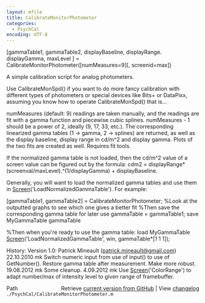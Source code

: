 ```yaml
---
layout: mfile
title: CalibrateMonitorPhotometer
categories:
  - PsychCal
encoding: UTF-8
---
```


[gammaTable1, gammaTable2, displayBaseline, displayRange. displayGamma, maxLevel ] = CalibrateMonitorPhotometer([numMeasures=9][, screenid=max])

A simple calibration script for analog photometers.

Use CalibrateMonSpd() if you want to do more fancy calibration with
different types of photometers or special devices like Bits+ or DataPixx,
assuming you know how to operate CalibrateMonSpd() that is...

numMeasures (default: 9) readings are taken manually, and the readings
are fit with a gamma function and piecewise cubic splines. numMeasures -
1 should be a power of 2, ideally (9, 17, 33, etc.). The corresponding
linearized gamma tables (1 -> gamma, 2 -> splines) are returned, as well
as the display baseline, display range in cd/m^2 and display gamma. Plots
of the two fits are created as well. Requires fit tools.

If the normalized gamma table is not loaded, then the cd/m^2 value of a
screen value can be figured out by the formula: cdm2 =
displayRange\*(screenval/maxLevel).^(1/displayGamma) + displayBaseline.

Generally, you will want to load the normalized gamma tables and use them
in [Screen](/docs/Screen)('LoadNormalizedGammaTable'). For example:

[gammaTable1, gammaTable2] = CalibrateMonitorPhotometer;
%Look at the outputted graphs to see which one gives a better fit
%Then save the corresponding gamma table for later use
gammaTable = gammaTable1;
save MyGammaTable gammaTable

%Then when you're ready to use the gamma table:
load MyGammaTable
[Screen](/docs/Screen)('LoadNormalizedGammaTable', win, gammaTable\*[1 1 1]);


History:
Version 1.0: Patrick Mineault (patrick.mineault@gmail.com)
22\.10.2010 mk Switch numeric input from use of input() to use of
              GetNumber(). Restore gamma table after measurement. Make
              more robust.
19\.08.2012 mk Some cleanup.
 4\.09.2012 mk Use [Screen](/docs/Screen)('ColorRange') to adapt number/max of intensity
              level to given range of framebuffer.


<div class="code_header" style="text-align:right;">
  <span style="float:left;">Path&nbsp;&nbsp;</span> <span class="counter">Retrieve <a href=
  "https://raw.github.com/Psychtoolbox-3/Psychtoolbox-3/beta/./PsychCal/CalibrateMonitorPhotometer.m">current version from GitHub</a> | View <a href=
  "https://github.com/Psychtoolbox-3/Psychtoolbox-3/commits/beta/./PsychCal/CalibrateMonitorPhotometer.m">changelog</a></span>
</div>
<div class="code">
  <code>./PsychCal/CalibrateMonitorPhotometer.m</code>
</div>
